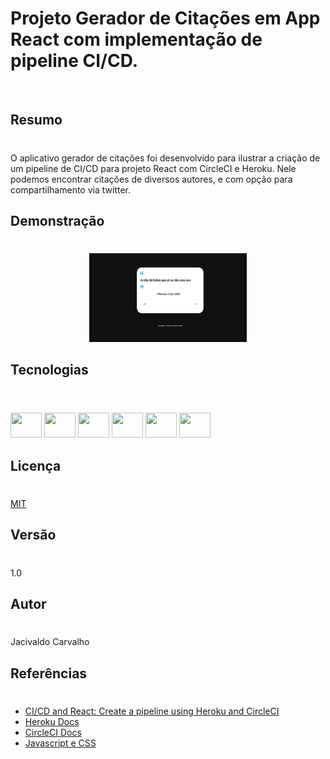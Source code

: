# Projeto Gerador de Citações em App React com implementação de pipeline CI/CD.

[![<CircleCI>](https://circleci.com/gh/jacivaldocarvalho/Projeto-Gerador-de-Frases.svg?style=shield)](<https://gerador-de-citacoes.herokuapp.com/>)

## Resumo
#
O aplicativo gerador de citações foi desenvolvido para ilustrar a criação de um pipeline de CI/CD para projeto React com CircleCI e Heroku. Nele podemos encontrar citações de diversos autores, e com opção para compartilhamento via twitter.


## Demonstração
#
<p align="center">
 <img src="gerador-demonstrativo.gif?raw=true" alt="Apresentação tela inicial" width="50%" height="50%" />
</p>


## Tecnologias
#
<div style="display: inline_block"><br>
    <img width="50" height="40" src="https://cdn.jsdelivr.net/gh/devicons/devicon/icons/html5/html5-original.svg">
    <img width="50" height="40" src="https://cdn.jsdelivr.net/gh/devicons/devicon/icons/css3/css3-original.svg">
    <img width="50" height="40" src="https://cdn.jsdelivr.net/gh/devicons/devicon/icons/javascript/javascript-original.svg" />
    <img width="50" height="40" src="https://cdn.jsdelivr.net/gh/devicons/devicon/icons/react/react-original.svg" />
    <img width="50" height="40" src="https://cdn.jsdelivr.net/gh/devicons/devicon/icons/circleci/circleci-plain.svg" />    
    <img width="50" height="40" src="https://cdn.jsdelivr.net/gh/devicons/devicon/icons/heroku/heroku-original.svg" />      
</div>


## Licença
#
[MIT](https://choosealicense.com/licenses/mit/)

## Versão
#
1.0

## Autor
#
Jacivaldo Carvalho


## Referências
#
 - [CI/CD and React: Create a pipeline using Heroku and CircleCI](https://blog.logrocket.com/ci-cd-and-react-create-a-pipeline-using-heroku-and-circleci/)
 - [Heroku Docs](https://devcenter.heroku.com/categories/reference)
 - [CircleCI Docs](https://circleci.com/docs/)
 - [Javascript e CSS](https://www.w3schools.com/default.asp)


